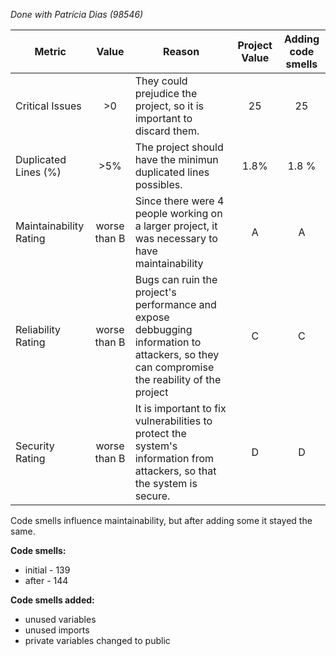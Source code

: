 *Done with Patrícia Dias (98546)*

| Metric | Value | Reason | Project Value | Adding code smells |
|--------|:-------:|--------|:---------------:|:--------------------:|
|Critical Issues| >0 | They could prejudice the project, so it is important to discard them. | 25 | 25 |
|Duplicated Lines (%)| >5% | The project should have the minimun duplicated lines possibles. | 1.8% | 1.8 %| 
|Maintainability Rating | worse than B | Since there were 4 people working on a larger project, it was necessary to have maintainability | A | A |
|Reliability Rating | worse than B | Bugs can ruin the project's performance and expose debbugging information to attackers, so they can compromise the reability of the project | C | C |
|Security Rating | worse than B | It is important to fix vulnerabilities to protect the system's information from attackers, so that the system is secure. | D | D |  

Code smells influence maintainability, but after adding some it stayed the same.

**Code smells:** 
- initial - 139
- after - 144

**Code smells added:**
- unused variables
- unused imports
- private variables changed to public